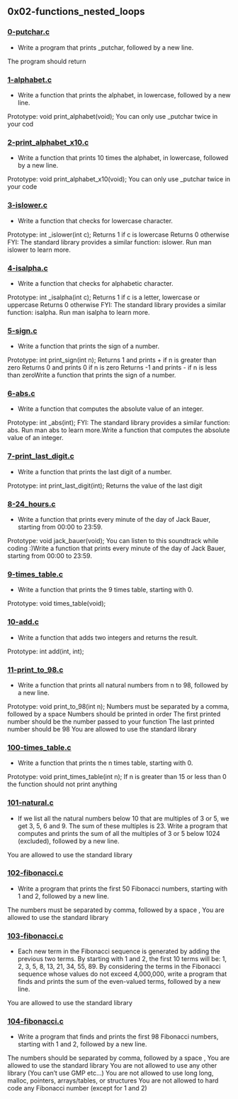 ## 0x02-functions_nested_loops

### [0-putchar.c](./0-putchar.c)
* Write a program that prints _putchar, followed by a new line.

The program should return 

### [1-alphabet.c](./1-alphabet.c)
* Write a function that prints the alphabet, in lowercase, followed by a new line.

Prototype: void print_alphabet(void);
You can only use _putchar twice in your cod

### [2-print_alphabet_x10.c](./2-print_alphabet_x10.c)
* Write a function that prints 10 times the alphabet, in lowercase, followed by a new line.

Prototype: void print_alphabet_x10(void);
You can only use _putchar twice in your code

### [3-islower.c](./3-islower.c)
* Write a function that checks for lowercase character.

Prototype: int _islower(int c);
Returns 1 if c is lowercase
Returns 0 otherwise
FYI: The standard library provides a similar function: islower. Run man islower to learn more.

### [4-isalpha.c](./4-isalpha.c)
* Write a function that checks for alphabetic character.

Prototype: int _isalpha(int c);
Returns 1 if c is a letter, lowercase or uppercase
Returns 0 otherwise
FYI: The standard library provides a similar function: isalpha. Run man isalpha to learn more.

### [5-sign.c](./5-sign.c)
* Write a function that prints the sign of a number.

Prototype: int print_sign(int n);
Returns 1 and prints + if n is greater than zero
Returns 0 and prints 0 if n is zero
Returns -1 and prints - if n is less than zeroWrite a function that prints the sign of a number.

### [6-abs.c](./6-abs.c)
* Write a function that computes the absolute value of an integer.

Prototype: int _abs(int);
FYI: The standard library provides a similar function: abs. Run man abs to learn more.Write a function that computes the absolute value of an integer.

### [7-print_last_digit.c](./7-print_last_digit.c)
* Write a function that prints the last digit of a number.

Prototype: int print_last_digit(int);
Returns the value of the last digit

### [8-24_hours.c](./8-24_hours.c)
* Write a function that prints every minute of the day of Jack Bauer, starting from 00:00 to 23:59.

Prototype: void jack_bauer(void);
You can listen to this soundtrack while coding :)Write a function that prints every minute of the day of Jack Bauer, starting from 00:00 to 23:59.

### [9-times_table.c](./9-times_table.c)
* Write a function that prints the 9 times table, starting with 0.

Prototype: void times_table(void);

### [10-add.c](./10-add.c)
* Write a function that adds two integers and returns the result.

Prototype: int add(int, int);

### [11-print_to_98.c](./11-print_to_98.c)
* Write a function that prints all natural numbers from n to 98, followed by a new line.

Prototype: void print_to_98(int n);
Numbers must be separated by a comma, followed by a space
Numbers should be printed in order
The first printed number should be the number passed to your function
The last printed number should be 98
You are allowed to use the standard library

### [100-times_table.c](./100-times_table.c)
* Write a function that prints the n times table, starting with 0.

Prototype: void print_times_table(int n);
If n is greater than 15 or less than 0 the function should not print anything

### [101-natural.c](./101-natural.c)
* If we list all the natural numbers below 10 that are multiples of 3 or 5, we get 3, 5, 6 and 9. The sum of these multiples is 23. Write a program that computes and prints the sum of all the multiples of 3 or 5 below 1024 (excluded), followed by a new line.

You are allowed to use the standard library

### [102-fibonacci.c](./102-fibonacci.c)
* Write a program that prints the first 50 Fibonacci numbers, starting with 1 and 2, followed by a new line.

The numbers must be separated by comma, followed by a space , 
You are allowed to use the standard library

### [103-fibonacci.c](./103-fibonacci.c)
* Each new term in the Fibonacci sequence is generated by adding the previous two terms. By starting with 1 and 2, the first 10 terms will be: 1, 2, 3, 5, 8, 13, 21, 34, 55, 89. By considering the terms in the Fibonacci sequence whose values do not exceed 4,000,000, write a program that finds and prints the sum of the even-valued terms, followed by a new line.

You are allowed to use the standard library

### [104-fibonacci.c](./104-fibonacci.c)
* Write a program that finds and prints the first 98 Fibonacci numbers, starting with 1 and 2, followed by a new line.

The numbers should be separated by comma, followed by a space ,
You are allowed to use the standard library
You are not allowed to use any other library (You can’t use GMP etc…)
You are not allowed to use long long, malloc, pointers, arrays/tables, or structures
You are not allowed to hard code any Fibonacci number (except for 1 and 2)
